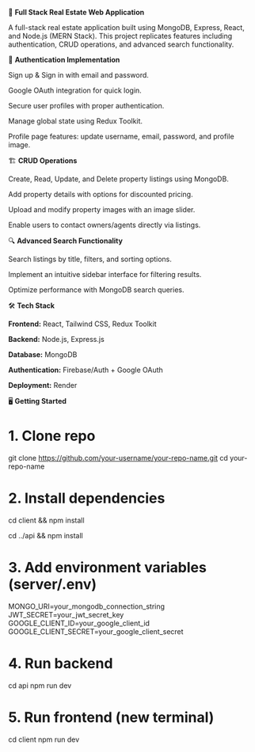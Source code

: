 🏡 **Full Stack Real Estate Web Application**

A full-stack real estate application built using MongoDB, Express, React, and Node.js (MERN Stack).
This project replicates features including authentication, CRUD operations, and advanced search functionality.

🔑 **Authentication Implementation**

Sign up & Sign in with email and password.

Google OAuth integration for quick login.

Secure user profiles with proper authentication.

Manage global state using Redux Toolkit.

Profile page features: update username, email, password, and profile image.

🏗️ **CRUD Operations**

Create, Read, Update, and Delete property listings using MongoDB.

Add property details with options for discounted pricing.

Upload and modify property images with an image slider.

Enable users to contact owners/agents directly via listings.

🔍 **Advanced Search Functionality**

Search listings by title, filters, and sorting options.

Implement an intuitive sidebar interface for filtering results.

Optimize performance with MongoDB search queries.

🛠️ **Tech Stack**

**Frontend:** React, Tailwind CSS, Redux Toolkit

**Backend:** Node.js, Express.js

**Database:** MongoDB

**Authentication:** Firebase/Auth + Google OAuth

**Deployment:** Render

🖥️ **Getting Started**
# 1. Clone repo
git clone https://github.com/your-username/your-repo-name.git
cd your-repo-name

# 2. Install dependencies
cd client && npm install

cd ../api && npm install

# 3. Add environment variables (server/.env)
MONGO_URI=your_mongodb_connection_string
JWT_SECRET=your_jwt_secret_key
GOOGLE_CLIENT_ID=your_google_client_id
GOOGLE_CLIENT_SECRET=your_google_client_secret

# 4. Run backend
cd api
npm run dev

# 5. Run frontend (new terminal)
cd client
npm run dev
